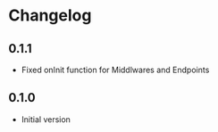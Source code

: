 # Changelog

## 0.1.1

- Fixed onInit function for Middlwares and Endpoints

## 0.1.0

- Initial version

